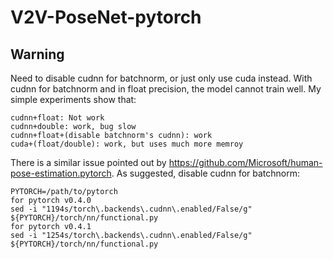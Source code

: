 # V2V-PoseNet-pytorch


## Warning
Need to disable cudnn for batchnorm, or just only use cuda instead. With cudnn for batchnorm and in float precision, the model cannot train well. My simple experiments show that:

```
cudnn+float: Not work 
cudnn+double: work, bug slow
cudnn+float+(disable batchnorm's cudnn): work
cuda+(float/double): work, but uses much more memroy
```

There is a similar issue pointed out by https://github.com/Microsoft/human-pose-estimation.pytorch. As suggested, disable cudnn for batchnorm:

```
PYTORCH=/path/to/pytorch
for pytorch v0.4.0
sed -i "1194s/torch\.backends\.cudnn\.enabled/False/g" ${PYTORCH}/torch/nn/functional.py
for pytorch v0.4.1
sed -i "1254s/torch\.backends\.cudnn\.enabled/False/g" ${PYTORCH}/torch/nn/functional.py
```

